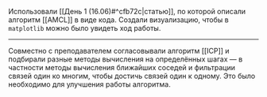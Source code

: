 Использовали [[День 1 (16.06)#^cfb72c|статью]], по которой описали алгоритм [[AMCL]] в виде кода. Создали визуализацию, чтобы в `matplotlib` можно было увидеть ход работы.

---
Совместно с преподавателем согласовывали алгоритм [[ICP]] и подбирали разные методы вычисления на определённых шагах — в частности методы вычисления ближайших соседей и фильтрации связей один ко многим, чтобы достичь связей один к одному. Это было необходимо для улучшения работы алгоритма.